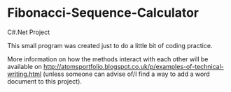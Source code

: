 # Fibonacci-Sequence-Calculator
C#.Net Project

This small program was created just to do a little bit of coding practice.

More information on how the methods interact with each other will be available on 
http://atomsportfolio.blogspot.co.uk/p/examples-of-technical-writing.html (unless someone can advise of/I find a way to add a
word document to this project).
